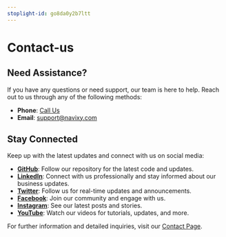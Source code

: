 ```yaml
---
stoplight-id: go8da0y2b7ltt
---
```


# Contact-us

## Need Assistance?

If you have any questions or need support, our team is here to help. Reach out to us through any of the following methods:

- **Phone**: [Call Us](https://www.navixy.com/contact/)
- **Email**: [support@navixy.com](mailto:support@navixy.com)

## Stay Connected

Keep up with the latest updates and connect with us on social media:

- **[GitHub](https://github.com/SquareGPS/navixy-api)**: Follow our repository for the latest code and updates.
- **[LinkedIn](https://linkedin.com/company/navixy/)**: Connect with us professionally and stay informed about our business updates.
- **[Twitter](https://twitter.com/Navixy)**: Follow us for real-time updates and announcements.
- **[Facebook](https://facebook.com/NavixyGPS)**: Join our community and engage with us.
- **[Instagram](https://instagram.com/navixygps)**: See our latest posts and stories.
- **[YouTube](https://youtube.com/channel/UCL0u39pv4NlECAmFOZCZ-nw)**: Watch our videos for tutorials, updates, and more.

For further information and detailed inquiries, visit our [Contact Page](https://www.navixy.com/contact/).
